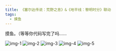 ```yaml
---
title: 《塞尔达传说：荒野之息》&《地平线：黎明时分》联动
tags:
  - 摸鱼
---
```


摸鱼。（等等你代码写完了吗......

![img-1](/img/posts/zh/2018-11-11/1.jpg)
![img-2](/img/posts/zh/2018-11-11/2.jpg)
![img-3](/img/posts/zh/2018-11-11/3.jpg)
![img-4](/img/posts/zh/2018-11-11/4.jpg)
![img-5](/img/posts/zh/2018-11-11/5.jpg) <!-- w=400 -->
